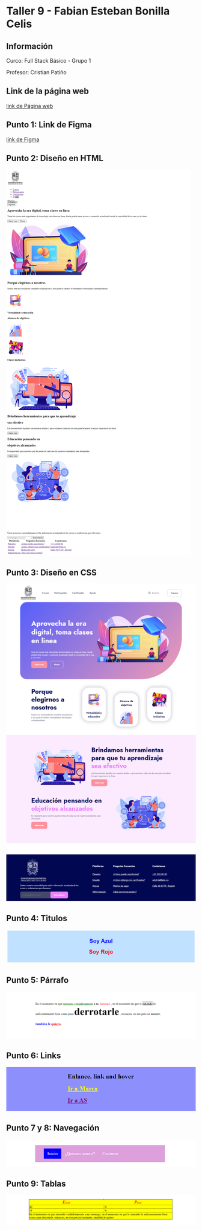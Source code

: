 <h1>Taller 9 - Fabian Esteban Bonilla Celis</h1>

<h2>Información</h2>
<p>Curco: Full Stack Básico - Grupo 1</p>
<p>Profesor: Cristian Patiño</p> 

<h2>Link de la página web</h2>

<a href="https://classicx06.github.io/taller-9/">link de Página web</a>

<h2>Punto 1: Link de Figma</h2>

<a href="https://www.figma.com/file/tqoWkOhBqpx4ALWYxQuxvs/Fabian-Esteban-Bonilla-Celis?type=design&node-id=0%3A1&mode=design&t=Eih6nqDK9Tiy5gzo-1">link de Figma</a>


<h2>Punto 2: Diseño en HTML</h2>

<img src="./public/images/punto-2.png" alt="punto-2">

<h2>Punto 3: Diseño en CSS</h2>

<img src="./public/images/punto-3.png" alt="punto-3">

<h2>Punto 4: Titulos</h2>

<img src="./public/images/punto-4.png" alt="punto-4">

<h2>Punto 5: Párrafo</h2>

<img src="./public/images/punto-5.png" alt="punto-5">

<h2>Punto 6: Links</h2>

<img src="./public/images/punto-6.png" alt="punto-6">

<h2>Punto 7 y 8: Navegación</h2>

<img src="./public/images/punto-7-8.png" alt="punto-7-8">

<h2>Punto 9: Tablas</h2>

<img src="./public/images/punto-9.png" alt="punto-9">
